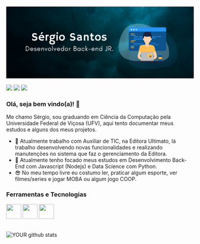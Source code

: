 <p align="center">
  <img src="bg-readme.png" width="980">
</p>

[<img src="https://img.shields.io/badge/github-%2312100E.svg?&style=for-the-badge&logo=github&logoColor=white" />](https://medium.com/USERNAME) 
[<img src="https://img.shields.io/badge/linkedin-%230077B5.svg?&style=for-the-badge&logo=linkedin&logoColor=white" />](https://www.linkedin.com/in/USERNAME/) 
[<img src="https://img.shields.io/badge/notion-%2312100E.svg?&style=for-the-badge&logo=notion&logoColor=white" />](https://medium.com/USERNAME)

### Olá, seja bem vindo(a)! 👋

Me chamo Sérgio, sou graduando em Ciência da Computação pela Universidade Federal de Viçosa (UFV), aqui tento documentar meus estudos e alguns dos meus projetos.


- 🔭 Atualmente trabalho com Auxiliar de TIC, na Editora Ultimato, lá trabalho desenvolvendo novas funcionalidades e realizando manutenções no sistema que faz o gerenciamento da Editora.
- 🧐 Atualmente tenho focado meus estudos em Desenvolvimento Back-End com Javascript (Nodejs) e Data Science com  Python.
- 😎 No meu tempo livre eu costumo ler, praticar algum esporte, ver filmes/series e jogar MOBA ou algum jogo COOP. 

### Ferramentas e Tecnologias
<div display="flex" onclick={console.log('opa')}>
<img src="https://cdn.jsdelivr.net/gh/devicons/devicon/icons/cplusplus/cplusplus-plain.svg" width="40" height="40"/>
<img src="https://cdn.jsdelivr.net/gh/devicons/devicon/icons/git/git-original.svg" width="40" height="40"/>
<img src="https://cdn.jsdelivr.net/gh/devicons/devicon/icons/javascript/javascript-original.svg" width="40" height="40" />
<div>
  
 <br/>

![YOUR github stats](https://github-readme-stats.vercel.app/api?username=Sergiios)




